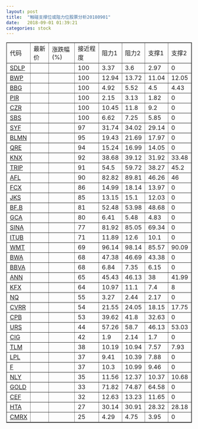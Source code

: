 ```yaml
---
layout: post
title:  "触碰支撑位或阻力位股票分析20180901"
date:   2018-09-01 01:39:21
categories: stock
---
```

<script type="text/javascript">
var stockList = []
stockList.push('gb_sdlp');
stockList.push('gb_bwp');
stockList.push('gb_bbg');
stockList.push('gb_pir');
stockList.push('gb_czr');
stockList.push('gb_sbs');
stockList.push('gb_syf');
stockList.push('gb_blmn');
stockList.push('gb_qre');
stockList.push('gb_knx');
stockList.push('gb_trip');
stockList.push('gb_afl');
stockList.push('gb_fcx');
stockList.push('gb_jks');
stockList.push('gb_bf.b');
stockList.push('gb_gca');
stockList.push('gb_sina');
stockList.push('gb_itub');
stockList.push('gb_wmt');
stockList.push('gb_bwa');
stockList.push('gb_bbva');
stockList.push('gb_ann');
stockList.push('gb_kfx');
stockList.push('gb_nq');
stockList.push('gb_cvrr');
stockList.push('gb_cpb');
stockList.push('gb_urs');
stockList.push('gb_cig');
stockList.push('gb_tlm');
stockList.push('gb_lpl');
stockList.push('gb_f');
stockList.push('gb_nly');
stockList.push('gb_gold');
stockList.push('gb_cef');
stockList.push('gb_hta');
stockList.push('gb_cmrx');
</script>
<table border="1">
 <tr>
 <td>代码</td>
 <td>最新价</td>
 <td>涨跌幅(%)</td>
 <td>接近程度</td>
 <td>阻力1</td>
 <td>阻力2</td>
 <td>支撑1</td>
 <td>支撑2</td>
</tr>
  <tr id="sdlp" class="red">
  <td><a href="http://stock.finance.sina.com.cn/usstock/quotes/SDLP.html" target="_blank">SDLP</a></td><td></td><td></td><td>100</td><td>3.37</td><td>3.6</td><td>2.97</td><td>0</td></tr>
  <tr id="bwp" class="green">
  <td><a href="http://stock.finance.sina.com.cn/usstock/quotes/BWP.html" target="_blank">BWP</a></td><td></td><td></td><td>100</td><td>12.94</td><td>13.72</td><td>11.04</td><td>12.05</td></tr>
  <tr id="bbg" class="red">
  <td><a href="http://stock.finance.sina.com.cn/usstock/quotes/BBG.html" target="_blank">BBG</a></td><td></td><td></td><td>100</td><td>4.92</td><td>5.52</td><td>4.5</td><td>4.43</td></tr>
  <tr id="pir" class="green">
  <td><a href="http://stock.finance.sina.com.cn/usstock/quotes/PIR.html" target="_blank">PIR</a></td><td></td><td></td><td>100</td><td>2.15</td><td>3.13</td><td>1.82</td><td>0</td></tr>
  <tr id="czr" class="red">
  <td><a href="http://stock.finance.sina.com.cn/usstock/quotes/CZR.html" target="_blank">CZR</a></td><td></td><td></td><td>100</td><td>10.45</td><td>11.8</td><td>9.2</td><td>0</td></tr>
  <tr id="sbs" class="green">
  <td><a href="http://stock.finance.sina.com.cn/usstock/quotes/SBS.html" target="_blank">SBS</a></td><td></td><td></td><td>100</td><td>6.62</td><td>7.25</td><td>5.85</td><td>0</td></tr>
  <tr id="syf" class="red">
  <td><a href="http://stock.finance.sina.com.cn/usstock/quotes/SYF.html" target="_blank">SYF</a></td><td></td><td></td><td>97</td><td>31.74</td><td>34.02</td><td>29.14</td><td>0</td></tr>
  <tr id="blmn" class="red">
  <td><a href="http://stock.finance.sina.com.cn/usstock/quotes/BLMN.html" target="_blank">BLMN</a></td><td></td><td></td><td>95</td><td>19.43</td><td>21.69</td><td>17.97</td><td>0</td></tr>
  <tr id="qre" class="red">
  <td><a href="http://stock.finance.sina.com.cn/usstock/quotes/QRE.html" target="_blank">QRE</a></td><td></td><td></td><td>94</td><td>15.24</td><td>16.99</td><td>14.05</td><td>0</td></tr>
  <tr id="knx" class="green">
  <td><a href="http://stock.finance.sina.com.cn/usstock/quotes/KNX.html" target="_blank">KNX</a></td><td></td><td></td><td>92</td><td>38.68</td><td>39.12</td><td>31.92</td><td>33.48</td></tr>
  <tr id="trip" class="red">
  <td><a href="http://stock.finance.sina.com.cn/usstock/quotes/TRIP.html" target="_blank">TRIP</a></td><td></td><td></td><td>91</td><td>54.5</td><td>59.72</td><td>38.27</td><td>45.2</td></tr>
  <tr id="afl" class="green">
  <td><a href="http://stock.finance.sina.com.cn/usstock/quotes/AFL.html" target="_blank">AFL</a></td><td></td><td></td><td>90</td><td>82.82</td><td>89.81</td><td>46.26</td><td>46</td></tr>
  <tr id="fcx" class="green">
  <td><a href="http://stock.finance.sina.com.cn/usstock/quotes/FCX.html" target="_blank">FCX</a></td><td></td><td></td><td>86</td><td>14.99</td><td>18.14</td><td>13.97</td><td>0</td></tr>
  <tr id="jks" class="red">
  <td><a href="http://stock.finance.sina.com.cn/usstock/quotes/JKS.html" target="_blank">JKS</a></td><td></td><td></td><td>85</td><td>13.15</td><td>15.1</td><td>12.03</td><td>0</td></tr>
  <tr id="bf.b" class="red">
  <td><a href="http://stock.finance.sina.com.cn/usstock/quotes/BF.B.html" target="_blank">BF.B</a></td><td></td><td></td><td>81</td><td>52.48</td><td>53.98</td><td>48.68</td><td>0</td></tr>
  <tr id="gca" class="green">
  <td><a href="http://stock.finance.sina.com.cn/usstock/quotes/GCA.html" target="_blank">GCA</a></td><td></td><td></td><td>80</td><td>6.41</td><td>5.48</td><td>4.83</td><td>0</td></tr>
  <tr id="sina" class="green">
  <td><a href="http://stock.finance.sina.com.cn/usstock/quotes/SINA.html" target="_blank">SINA</a></td><td></td><td></td><td>77</td><td>81.92</td><td>85.05</td><td>69.34</td><td>0</td></tr>
  <tr id="itub" class="green">
  <td><a href="http://stock.finance.sina.com.cn/usstock/quotes/ITUB.html" target="_blank">ITUB</a></td><td></td><td></td><td>71</td><td>11.89</td><td>12.6</td><td>10.1</td><td>0</td></tr>
  <tr id="wmt" class="red">
  <td><a href="http://stock.finance.sina.com.cn/usstock/quotes/WMT.html" target="_blank">WMT</a></td><td></td><td></td><td>69</td><td>96.14</td><td>98.14</td><td>85.57</td><td>90.09</td></tr>
  <tr id="bwa" class="green">
  <td><a href="http://stock.finance.sina.com.cn/usstock/quotes/BWA.html" target="_blank">BWA</a></td><td></td><td></td><td>68</td><td>47.38</td><td>46.69</td><td>43.38</td><td>0</td></tr>
  <tr id="bbva" class="green">
  <td><a href="http://stock.finance.sina.com.cn/usstock/quotes/BBVA.html" target="_blank">BBVA</a></td><td></td><td></td><td>68</td><td>6.84</td><td>7.35</td><td>6.15</td><td>0</td></tr>
  <tr id="ann" class="red">
  <td><a href="http://stock.finance.sina.com.cn/usstock/quotes/ANN.html" target="_blank">ANN</a></td><td></td><td></td><td>65</td><td>45.43</td><td>46.13</td><td>38</td><td>41.99</td></tr>
  <tr id="kfx" class="green">
  <td><a href="http://stock.finance.sina.com.cn/usstock/quotes/KFX.html" target="_blank">KFX</a></td><td></td><td></td><td>64</td><td>10.97</td><td>11.1</td><td>7.4</td><td>8</td></tr>
  <tr id="nq" class="green">
  <td><a href="http://stock.finance.sina.com.cn/usstock/quotes/NQ.html" target="_blank">NQ</a></td><td></td><td></td><td>55</td><td>3.27</td><td>2.44</td><td>2.17</td><td>0</td></tr>
  <tr id="cvrr" class="red">
  <td><a href="http://stock.finance.sina.com.cn/usstock/quotes/CVRR.html" target="_blank">CVRR</a></td><td></td><td></td><td>54</td><td>21.55</td><td>24.05</td><td>18.15</td><td>17.75</td></tr>
  <tr id="cpb" class="red">
  <td><a href="http://stock.finance.sina.com.cn/usstock/quotes/CPB.html" target="_blank">CPB</a></td><td></td><td></td><td>53</td><td>39.62</td><td>41.8</td><td>32.63</td><td>0</td></tr>
  <tr id="urs" class="green">
  <td><a href="http://stock.finance.sina.com.cn/usstock/quotes/URS.html" target="_blank">URS</a></td><td></td><td></td><td>44</td><td>57.26</td><td>58.7</td><td>46.13</td><td>53.03</td></tr>
  <tr id="cig" class="green">
  <td><a href="http://stock.finance.sina.com.cn/usstock/quotes/CIG.html" target="_blank">CIG</a></td><td></td><td></td><td>42</td><td>1.9</td><td>2.14</td><td>1.7</td><td>0</td></tr>
  <tr id="tlm" class="green">
  <td><a href="http://stock.finance.sina.com.cn/usstock/quotes/TLM.html" target="_blank">TLM</a></td><td></td><td></td><td>38</td><td>10.19</td><td>10.94</td><td>7.57</td><td>7.93</td></tr>
  <tr id="lpl" class="green">
  <td><a href="http://stock.finance.sina.com.cn/usstock/quotes/LPL.html" target="_blank">LPL</a></td><td></td><td></td><td>37</td><td>9.41</td><td>10.39</td><td>7.88</td><td>0</td></tr>
  <tr id="f" class="green">
  <td><a href="http://stock.finance.sina.com.cn/usstock/quotes/F.html" target="_blank">F</a></td><td></td><td></td><td>37</td><td>10.3</td><td>10.99</td><td>9.46</td><td>0</td></tr>
  <tr id="nly" class="green">
  <td><a href="http://stock.finance.sina.com.cn/usstock/quotes/NLY.html" target="_blank">NLY</a></td><td></td><td></td><td>35</td><td>11.56</td><td>12.37</td><td>10.37</td><td>10.68</td></tr>
  <tr id="gold" class="green">
  <td><a href="http://stock.finance.sina.com.cn/usstock/quotes/GOLD.html" target="_blank">GOLD</a></td><td></td><td></td><td>33</td><td>71.82</td><td>74.87</td><td>64.58</td><td>0</td></tr>
  <tr id="cef" class="green">
  <td><a href="http://stock.finance.sina.com.cn/usstock/quotes/CEF.html" target="_blank">CEF</a></td><td></td><td></td><td>32</td><td>12.63</td><td>13.23</td><td>11.65</td><td>0</td></tr>
  <tr id="hta" class="green">
  <td><a href="http://stock.finance.sina.com.cn/usstock/quotes/HTA.html" target="_blank">HTA</a></td><td></td><td></td><td>27</td><td>30.14</td><td>30.91</td><td>28.32</td><td>28.18</td></tr>
  <tr id="cmrx" class="green">
  <td><a href="http://stock.finance.sina.com.cn/usstock/quotes/CMRX.html" target="_blank">CMRX</a></td><td></td><td></td><td>25</td><td>4.29</td><td>4.75</td><td>3.95</td><td>0</td></tr>
</table>
